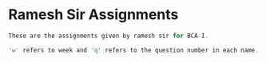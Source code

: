 # Ramesh Sir Assignments 

```c
These are the assignments given by ramesh sir for BCA-I.

'w' refers to week and 'q' refers to the question number in each name.

```